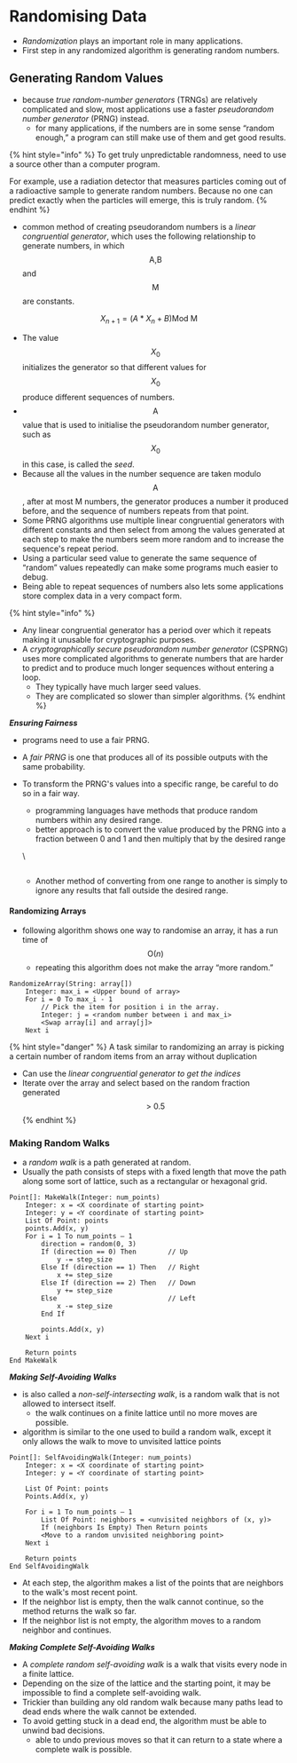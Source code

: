 # Randomising Data

* _Randomization_ plays an important role in many applications.
* First step in any randomized algorithm is generating random numbers.

## Generating Random Values <a href="#head-3-4" id="head-3-4"></a>

* because _true random-number generators_ (TRNGs) are relatively complicated and slow, most applications use a faster _pseudorandom number generator_ (PRNG) instead.
  * for many applications, if the numbers are in some sense “random enough,” a program can still make use of them and get good results.

{% hint style="info" %}
To get truly unpredictable randomness,  need to use a source other than a computer program.

For example, use a radiation detector that measures particles coming out of a radioactive sample to generate random numbers. Because no one can predict exactly when the particles will emerge, this is truly random.
{% endhint %}



* common method of creating pseudorandom numbers is a _linear congruential generator_, which uses the following relationship to generate numbers, in which $$\text{A,B}$$ and $$\text{M}$$ are constants.

$$
X_{n+1} = ( A *  X_n + B)\text{Mod M}
$$

* The value $$X_{0}$$initializes the generator so that different values for $$X_{0}$$ produce different sequences of numbers.
* $$\text{A}$$ value that is used to initialise the pseudorandom number generator, such as $$X_{0}$$ in this case, is called the _seed_.
* Because all the values in the number sequence are taken modulo $$\text{A}$$ , after at most M numbers, the generator produces a number it produced before, and the sequence of numbers repeats from that point.
* Some PRNG algorithms use multiple linear congruential generators with different constants and then select from among the values generated at each step to make the numbers seem more random and to increase the sequence's repeat period.
* Using a particular seed value to generate the same sequence of “random” values repeatedly can make some programs much easier to debug.
* Being able to repeat sequences of numbers also lets some applications store complex data in a very compact form.



{% hint style="info" %}
* Any linear congruential generator has a period over which it repeats making it unusable for cryptographic purposes.
* A _cryptographically secure pseudorandom number generator_ (CSPRNG) uses more complicated algorithms to generate numbers that are harder to predict and to produce much longer sequences without entering a loop.&#x20;
  * They typically have much larger seed values.
  * They are complicated so slower than simpler algorithms.
{% endhint %}

_**Ensuring Fairness**_

* programs need to use a fair PRNG.&#x20;
* A _fair PRNG_ is one that produces all of its possible outputs with the same probability.
*   To transform the PRNG's values into a specific range, be careful to do so in a fair way.

    * programming languages have methods that produce random numbers within any desired range.&#x20;
    * better approach is to convert the value produced by the PRNG into a fraction between 0 and 1 and then multiply that by the desired range

    \


    <figure><img src="https://learning.oreilly.com/api/v2/epubs/urn:orm:book:9781119575993/files/images/c02-disp-0006.png" alt=""><figcaption></figcaption></figure>



    * Another method of converting from one range to another is simply to ignore any results that fall outside the desired range.



#### Randomizing Arrays <a href="#head-3-5" id="head-3-5"></a>

* following algorithm shows one way to randomise an array, it has a run time of $$\text{O}(n)$$
  * repeating this algorithm does not make the array “more random.”

```
RandomizeArray(String: array[])
    Integer: max_i = <Upper bound of array>
    For i = 0 To max_i - 1
        // Pick the item for position i in the array.
        Integer: j = <random number between i and max_i>
        <Swap array[i] and array[j]>
    Next i
```

{% hint style="danger" %}
A task similar to randomizing an array is picking a certain number of random items from an array without duplication

* Can use the _linear congruential generator to get the indices_
* Iterate over the array and select based on the random fraction generated $$\gt\ 0.5$$
{% endhint %}



### Making Random Walks <a href="#head-3-7" id="head-3-7"></a>

* a _random walk_ is a path generated at random.&#x20;
* Usually the path consists of steps with a fixed length that move the path along some sort of lattice, such as a rectangular or hexagonal grid.

```
Point[]: MakeWalk(Integer: num_points)
    Integer: x = <X coordinate of starting point>
    Integer: y = <Y coordinate of starting point>
    List Of Point: points
    points.Add(x, y)
    For i = 1 To num_points – 1
        direction = random(0, 3)
        If (direction == 0) Then        // Up
            y -= step_size
        Else If (direction == 1) Then   // Right
            x += step_size
        Else If (direction == 2) Then   // Down
            y += step_size
        Else                            // Left
            x -= step_size
        End If
 
        points.Add(x, y)
    Next i
 
    Return points
End MakeWalk 
```

_**Making Self-Avoiding Walks**_

* &#x20;is also called a _non-self-intersecting walk_, is a random walk that is not allowed to intersect itself.&#x20;
  * the walk continues on a finite lattice until no more moves are possible.
* algorithm is similar to the one used to build a random walk, except it only allows the walk to move to unvisited lattice points

```
Point[]: SelfAvoidingWalk(Integer: num_points)
    Integer: x = <X coordinate of starting point>
    Integer: y = <Y coordinate of starting point>
 
    List Of Point: points
    Points.Add(x, y)
 
    For i = 1 To num_points – 1
        List Of Point: neighbors = <unvisited neighbors of (x, y)>
        If (neighbors Is Empty) Then Return points
        <Move to a random unvisited neighboring point>
    Next i
 
    Return points
End SelfAvoidingWalk 
```

* At each step, the algorithm makes a list of the points that are neighbors to the walk's most recent point.&#x20;
* If the neighbor list is empty, then the walk cannot continue, so the method returns the walk so far.&#x20;
* If the neighbor list is not empty, the algorithm moves to a random neighbor and continues.



_**Making Complete Self-Avoiding Walks**_

* A _complete random self-avoiding walk_ is a walk that visits every node in a finite lattice.
* Depending on the size of the lattice and the starting point, it may be impossible to find a complete self-avoiding walk.
* Trickier than building any old random walk because many paths lead to dead ends where the walk cannot be extended.
* To avoid getting stuck in a dead end, the algorithm must be able to unwind bad decisions.
  * able to undo previous moves so that it can return to a state where a complete walk is possible.
